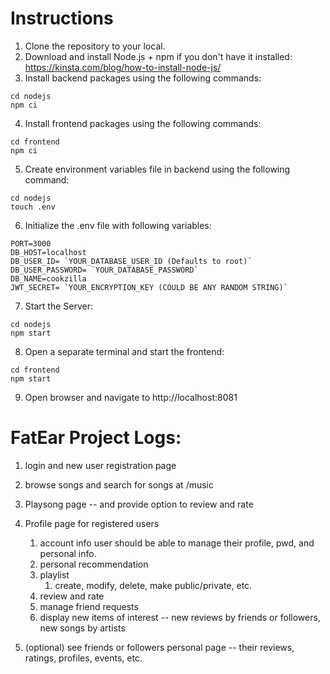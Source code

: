 # Instructions

1. Clone the repository to your local.
2. Download and install Node.js + npm if you don't have it installed: https://kinsta.com/blog/how-to-install-node-js/
3. Install backend packages using the following commands:
```
cd nodejs
npm ci
```
4. Install frontend packages using the following commands:
```
cd frontend
npm ci
```
5. Create environment variables file in backend using the following command:
```
cd nodejs
touch .env
```
6. Initialize the .env file with following variables:
```
PORT=3000
DB_HOST=localhost
DB_USER_ID= `YOUR_DATABASE_USER_ID (Defaults to root)`
DB_USER_PASSWORD= `YOUR_DATABASE_PASSWORD`
DB_NAME=cookzilla
JWT_SECRET= `YOUR_ENCRYPTION_KEY (COULD BE ANY RANDOM STRING)`
```
7. Start the Server:
```
cd nodejs
npm start
```
8. Open a separate terminal and start the frontend:
```
cd frontend
npm start
```
9. Open browser and navigate to http://localhost:8081

# FatEar Project Logs: 
1. login and new user registration page
2. browse songs and search for songs at /music  
3. Playsong page -- and provide option to review and rate 
4. Profile page for registered users 
   1. account info 
      user should be able to manage their profile, pwd, and personal info. 
   2. personal recommendation  
   3. playlist 
      1. create, modify, delete, make public/private, etc. 
   4. review and rate 
   5. manage friend requests 
   6. display new items of interest -- new reviews by friends or followers, new songs by artists 

5. (optional) see friends or followers personal page -- their reviews, ratings, profiles, events, etc. 


